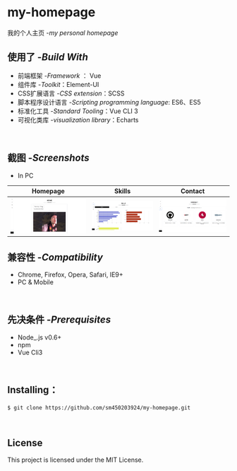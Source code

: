 # my-homepage

我的个人主页 -*my personal homepage*

##  使用了 -*Build With*
-  前端框架  -*Framework* ： Vue
- 组件库  -*Toolkit*：Element-UI
- CSS扩展语言  -*CSS extension*：SCSS
- 脚本程序设计语言 -*Scripting programming language*: ES6、ES5
- 标准化工具  -*Standard Tooling*：Vue CLI 3
- 可视化类库  -*visualization library*：Echarts
<br>

## 截图 -*Screenshots*
- In PC

| **Homepage** | **Skills** | **Contact** |
| :---: |:---:| :---:|
| ![image](https://github.com/sm450203924/my-homepage/raw/master/screenshots/homepage.png)|![image](https://github.com/sm450203924/my-homepage/raw/master/screenshots/skills.png)|![image](https://github.com/sm450203924/my-homepage/raw/master/screenshots/contact.png)|

## 兼容性 -*Compatibility*
- Chrome, Firefox, Opera, Safari, IE9+
- PC & Mobile
<br>

## 先决条件 -*Prerequisites*
 - Node_.js v0.6+ 
 - npm
 - Vue Cli3
 <br>

## Installing：

```shell  
$ git clone https://github.com/sm450203924/my-homepage.git
```  
<br>

## License
This project is licensed under the MIT License.